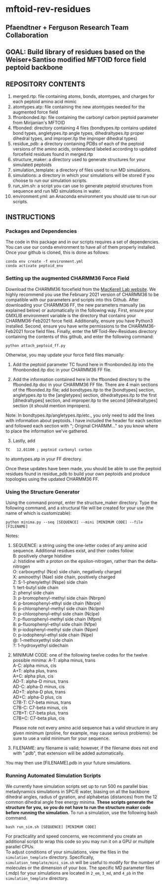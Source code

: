 # mftoid-rev-residues

## Pfaendtner + Ferguson Research Team Collaboration

## GOAL: Build library of residues based on the Weiser+Santiso modified MFTOID force field peptoid backbone

## REPOSITORY CONTENTS
	
1. merged.rtp: file containing atoms, bonds, atomtypes, and charges for each peptoid amino acid mimic
2. atomtypes.atp: file containing the new atomtypes needed for the augmented force field
3. ffnonbonded.itp: file containing the carbonyl carbon peptoid parameter from Mirijanian's MFTOID
4. ffbonded: directory containing 4 files (bondtypes.itp contains updated bond types, angletypes.itp angle types, dihedraltypes.itp proper dihedral types, and improper.itp the improper dihedral types)
5. residue_pdb: a directory containing PDBs of each of the peptoid versions of the amino acids, orderedand labeled according to updated forcefield residues found in merged.rtp
6. structure_maker: a directory used to generate structures for your simulated peptoids
7. simulation_template: a directory of files used to run MD simulations.
8. simulations: a directory in which your simulations will be stored if you choose to run our simulation scripts.
9. run_sim.sh: a script you can use to generate peptoid structures from sequence and run MD simulations in water.
10. environment.yml: an Anaconda environment you should use to run our scripts.

## INSTRUCTIONS

### Packages and Dependencies

The code in this package and in our scripts requires a set of dependencies. You can use our conda environment to have all of them properly installed. Once your github is cloned, this is done as follows: 
```
conda env create -f environment.yml
conda activate peptoid_env
```

### Setting up the augmented CHARMM36 Force Field

Download the CHARMM36 forcefield from the [MacKerell Lab website](https://mackerell.umaryland.edu/charmm_ff.shtml#gromacs:~:text=charmm36%2Dfeb2021.ff.tgz). We highly recommend you use the February 2021 version of CHARMM36 to be compatible with our parameters and scripts into this Github. After downloading your CHARMM36 FF, the new parameters manually (as explained below) or automatically in the following way. First, ensure your GMXLIB environment variable is the directory that contains your CHARMM36-Feb2021 force field. Additionally, ensure you have Python3 installed. Second, ensure you have write permissions to the CHARMM36-Feb2021 force field files. Finally, enter the MFToid-Rev-Residues directory containing the contents of this github, and enter the following command: 

```
python attach_peptoid_ff.py
```

Otherwise, you may update your force field files manually:

1. Add the peptoid parameter TC found here in ffnonbonded.itp into the ffnonbonded.itp doc in your CHARMM36 FF file.

2. Add the information contained here in the ffbonded directory to the ffbonded.itp doc in your CHARMM36 FF file. There are 4 main sections of the ffbonded.itp file; add bondtypes.itp to the [bondtypes] section, angletypes.itp to the [angletypes] section, dihedraltypes.itp to the first [dihedraltypes] section, and improper.itp to the second [dihedraltypes] section (it should mention impropers).

Note: In bondtypes.itp/angletypes.itp/etc., you only need to add the lines with information about peptoids. I have included the header for each section and followed each section with "; Original CHARMM..." so you know where to place the information we've gathered.

3. Lastly, add 
```
TC   12.01100 ; peptoid carbonyl carbon
```
to atomtypes.atp in your FF directory.

Once these updates have been made, you should be able to use the peptoid residues found in residue_pdb to build your own peptoids and produce topologies using the updated CHARMM36 FF.

### Using the Structure Generator

Using the command prompt, enter the structure_maker directory. Type the following command, and a structural file will be created for your use (the name of which is customizable): 

```
python minima.py --seq [SEQUENCE] --mini [MINIMUM CODE] --file [FILENAME]
```
Notes:
1. SEQUENCE: a string using the one-letter codes of any amino acid sequence. Additional residues exist, and their codes follow:  
    	B: positively charge histidine  
        J: histidine with a proton on the epsilon-nitrogen, rather than the delta-nitrogen  
   	O: carboxyethyl (Nce) side chain, negatively charged  
   	X: aminoethyl (Nae) side chain, positively charged  
   	Z: S-1-phenylethyl (Nspe) side chain  
   	1: tert-butyl side chain  
        2: phenyl side chain  
   	3: p-bromophenyl-methyl side chain (Nbrpm)  
   	4: p-bromophenyl-ethyl side chain (Nbrpe)  
  	5: p-chlorophenyl-methyl side chain (Nclpm)  
   	6: p-chlorophenyl-ethyl side chain (Nclpe)  
   	7: p-fluorophenyl-methyl side chain (Nfpm)  
   	8: p-fluorophenyl-ethyl side chain (Nfpe)  
   	9: p-iodophenyl-methyl side chain (Nipm)  
   	0: p-iodophenyl-ethyl side chain (Nipe)  
   	@: 1-methoxyethyl side chain  
   	?: 1-hydroxyethyl sidechain  
2. MINIMUM CODE: one of the following twelve codes for the twelve possible minima:
  	A-T: alpha minus, trans  
   	A-C: alpha minus, cis  
   	A+T: alpha plus, trans  
   	A+C: alpha plus, cis  
    	AD-T: alpha-D minus, trans  
   	AD-C: alpha-D minus, cis  
	AD+T: alpha-D plus, trans  
   	AD+C: alpha-D plus, cis  
   	C7B-T: C7-beta minus, trans  
   	C7B-C: C7-beta minus, cis  
	C7B+T: C7-beta plus, trans  
   	C7B+C: C7-beta plus, cis  


	Please note not every amino acid sequence has a valid structure in any given minimum (proline, for example, may cause serious problems): be sure to use a valid minimum for your sequence.  
3. FILENAME: any filename is valid; however, if the filename does not end with ".pdb", that extension will be added automatically.

You may then use [FILENAME].pdb in your future simulations.

### Running Automated Simulation Scripts
We currently have simulation scripts set up to run 500 ns parallel bias metadynamics simulations in SPC/E water, biasing on all the backbone dihedral angles, radius of gyration, and alphabetas (distances) from the 12 common dihedral angle free energy minima. **These scripts generate the structure for you, so you do not have to run the structure maker code before running the simulation.** To run a simulation, use the following bash command. 
```
bash run_sim.sh [SEQUENCE] [MINIMUM CODE]
```
For practicality and speed concerns, we recommend you create an additional script to wrap this code so you may run it on a GPU or multiple parallel CPUs.   
To adjust conditions of your simulations, view the files in the ```simulation_template``` directory. Specifically, ```simulation_template/mini_sim.sh``` will be useful to modify for the number of molecules or the dimension of your box. The specific MD parameter files (.mdp) for your simulations are located in `2_em`, `3_md`, and `4_pb` in the `simulation_template` directory.

